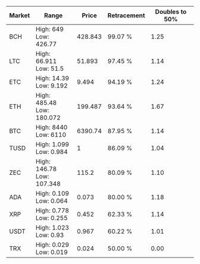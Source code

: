 | Market | Range | Price| Retracement | Doubles to 50% |
| --- | --- | --- | --- | --- |
| BCH | High: 649<br />Low: 426.77 | 428.843 | 99.07 % | 1.25 |
| LTC | High: 66.911<br />Low: 51.5 | 51.893 | 97.45 % | 1.14 |
| ETC | High: 14.39<br />Low: 9.192 | 9.494 | 94.19 % | 1.24 |
| ETH | High: 485.48<br />Low: 180.072 | 199.487 | 93.64 % | 1.67 |
| BTC | High: 8440<br />Low: 6110 | 6390.74 | 87.95 % | 1.14 |
| TUSD | High: 1.099<br />Low: 0.984 | 1 | 86.09 % | 1.04 |
| ZEC | High: 146.78<br />Low: 107.348 | 115.2 | 80.09 % | 1.10 |
| ADA | High: 0.109<br />Low: 0.064 | 0.073 | 80.00 % | 1.18 |
| XRP | High: 0.778<br />Low: 0.255 | 0.452 | 62.33 % | 1.14 |
| USDT | High: 1.023<br />Low: 0.93 | 0.967 | 60.22 % | 1.01 |
| TRX | High: 0.029<br />Low: 0.019 | 0.024 | 50.00 % | 0.00 |

